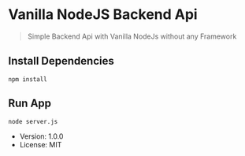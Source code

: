 # Vanilla NodeJS Backend Api 

> Simple Backend Api with Vanilla NodeJs without any Framework
 

## Install Dependencies

``` 
npm install 
``` 

## Run App 
```  
node server.js

```

- Version: 1.0.0
- License: MIT